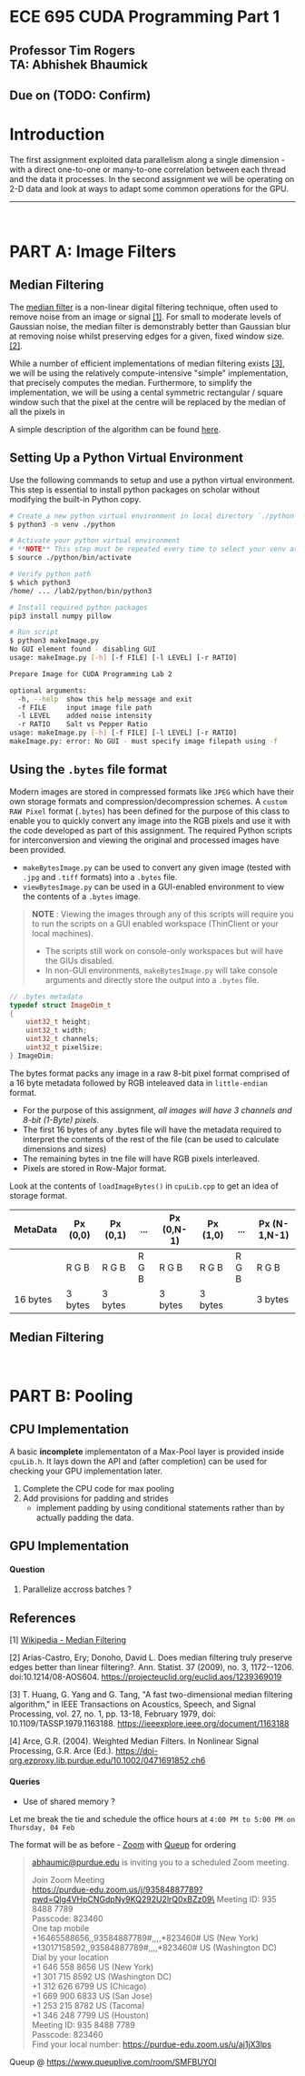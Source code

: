 # ECE 695 CUDA Programming Part 1

## Professor Tim Rogers <br> TA: Abhishek Bhaumick

## Due on (TODO: Confirm)
# Introduction


The first assignment exploited data parallelism along a single dimension - with a direct one-to-one or many-to-one correlation between each thread and the data it processes.
In the second assignment we will be operating on 2-D data and look at ways to adapt some common operations for the GPU.

-----------------------------------------------------------
<br>

# PART A: Image Filters 
## Median Filtering

The [median filter](https://en.wikipedia.org/wiki/Median_filter) is a non-linear digital filtering technique, often used to remove noise from an image or signal [[1]](#1). For small to moderate levels of Gaussian noise, the median filter is demonstrably better than Gaussian blur at removing noise whilst preserving edges for a given, fixed window size. [[2]](#2).

While a number of efficient implementations of median filtering exists [[3]](#3), we will be using the relatively compute-intensive "simple" implementation, that precisely computes the median. Furthermore, to simplify the implementation, we will be using a cental symmetric rectangular / square window such that the pixel at the centre will be replaced by the median of all the pixels in

A simple description of the algorithm can be found [here](http://fourier.eng.hmc.edu/e161/lectures/smooth_sharpen/node2.html).


## Setting Up a Python Virtual Environment

Use the following commands to setup and use a python virtual environment. This step is essential to install python packages on scholar without modifying the built-in Python copy.

```bash
# Create a new python virtual environment in local directory `./python`
$ python3 -m venv ./python

# Activate your python virtual environment
# **NOTE** This step must be repeated every time to select your venv as default python distribution
$ source ./python/bin/activate

# Verify python path
$ which python3
/home/ ... /lab2/python/bin/python3

# Install required python packages
pip3 install numpy pillow

# Run script 
$ python3 makeImage.py 
No GUI element found - disabling GUI
usage: makeImage.py [-h] [-f FILE] [-l LEVEL] [-r RATIO]

Prepare Image for CUDA Programming Lab 2

optional arguments:
  -h, --help  show this help message and exit
  -f FILE     input image file path
  -l LEVEL    added noise intensity
  -r RATIO    Salt vs Pepper Ratio
usage: makeImage.py [-h] [-f FILE] [-l LEVEL] [-r RATIO]
makeImage.py: error: No GUI - must specify image filepath using -f 

```

## Using the `.bytes` file format 

Modern images are stored in compressed formats like `JPEG` which have their own storage formats and compression/decompression schemes. A `custom RAW Pixel` format (`.bytes`) has been defined for the purpose of this class to enable you to quickly convert any image into the RGB pixels and use it with the code developed as part of this assignment. The required Python scripts for interconversion and viewing the original and processed images have been provided.

- `makeBytesImage.py` can be used to convert any given image (tested with `.jpg` and `.tiff` formats) into a `.bytes` file.
- `viewBytesImage.py` can be used in a GUI-enabled environment to view the contents of a `.bytes` image. 


> **NOTE** : Viewing the images through any of this scripts will require you to run the scripts on a GUI enabled workspace (ThinClient or your local machines). 
> 
> - The scripts still work on console-only workspaces but will have the GIUs disabled.
> - In non-GUI environments, `makeBytesImage.py` will take console arguments and directly store the output into a `.bytes` file.



```C++
// .bytes metadata
typedef struct ImageDim_t
{
	uint32_t height;
	uint32_t width;
	uint32_t channels;
	uint32_t pixelSize;
} ImageDim;
```

The bytes format packs any image in a raw 8-bit pixel format comprised of a 16 byte metadata followed by RGB inteleaved data in `little-endian` format. 
- For the purpose of this assignment, _all images will have 3 channels and 8-bit (1-Byte) pixels_.
- The first 16 bytes of any .bytes file will have the metadata required to interpret the contents of the rest of the file (can be used to calculate dimensions and sizes)
- The remaining bytes in tne file will have RGB pixels interleaved.
- Pixels are stored in Row-Major format.

Look at the contents of `loadImageBytes()` in `cpuLib.cpp` to get an idea of storage format.

|  MetaData  | Px (0,0) | Px (0,1) |  ...  | Px (0,N-1) | Px (1,0) |  ...  | Px (N-1,N-1) |
|------------| -------- | ---------|-------|------------|----------|-------|--------------|
|            | R G B    | R G B    | R G B | R G B      | R G B    | R G B | R G B        |
|  16 bytes  | 3 bytes  | 3 bytes  |       | 3 bytes    | 3 bytes  |       | 3 bytes      |

## Median Filtering

<br>

# PART B: Pooling 


## CPU Implementation

A basic **incomplete** implementaton of a Max-Pool layer is provided inside `cpuLib.h`. It lays down the API and (after completion) can be used for checking your GPU implementation later.

1. Complete the CPU code for max pooling
1. Add provisions for padding and strides
	- implement padding by using conditional statements rather than by actually padding the data.

## GPU Implementation

#### Question

1. Parallelize accross batches ?

## References

<a id="1">[1]</a> 
[Wikipedia - Median Filtering](https://en.wikipedia.org/wiki/Median_filter)

<a id="2">[2]</a> 
Arias-Castro, Ery; Donoho, David L. Does median filtering truly preserve edges better than linear filtering?. Ann. Statist. 37 (2009), no. 3, 1172--1206. doi:10.1214/08-AOS604. https://projecteuclid.org/euclid.aos/1239369019

<a id="3">[3]</a> 
T. Huang, G. Yang and G. Tang, "A fast two-dimensional median filtering algorithm," in IEEE Transactions on Acoustics, Speech, and Signal Processing, vol. 27, no. 1, pp. 13-18, February 1979, doi: 10.1109/TASSP.1979.1163188. https://ieeexplore.ieee.org/document/1163188

<a id="4">[4]</a> 
Arce, G.R. (2004). Weighted Median Filters. In Nonlinear Signal Processing, G.R. Arce (Ed.). https://doi-org.ezproxy.lib.purdue.edu/10.1002/0471691852.ch6

#### Queries

- Use of shared memory ?



Let me break the tie and schedule the office hours at 
`4:00 PM to 5:00 PM on Thursday, 04 Feb`

The format will be as before - [Zoom](https://purdue-edu.zoom.us/j/93584887789?pwd=Qlg4VHpCNGdpNy9KQ292U2lrQ0xBZz09) with [Queup](https://www.queuplive.com/room/SMFBUYOI) for ordering

> abhaumic@purdue.edu is inviting you to a scheduled Zoom meeting. 
> 
> Join Zoom Meeting \
> https://purdue-edu.zoom.us/j/93584887789?pwd=Qlg4VHpCNGdpNy9KQ292U2lrQ0xBZz09\
> Meeting ID: 935 8488 7789 \
> Passcode: 823460 \
> One tap mobile \
> +16465588656,,93584887789#,,,,*823460# US (New York) \
> +13017158592,,93584887789#,,,,*823460# US (Washington DC) \
> Dial by your location \
>         +1 646 558 8656 US (New York) \
>         +1 301 715 8592 US (Washington DC) \
>         +1 312 626 6799 US (Chicago) \
>         +1 669 900 6833 US (San Jose) \
>         +1 253 215 8782 US (Tacoma) \
>         +1 346 248 7799 US (Houston) \
> Meeting ID: 935 8488 7789 \
> Passcode: 823460 \
> Find your local number: https://purdue-edu.zoom.us/u/aj1jX3lps 

Queup @ 
https://www.queuplive.com/room/SMFBUYOI

